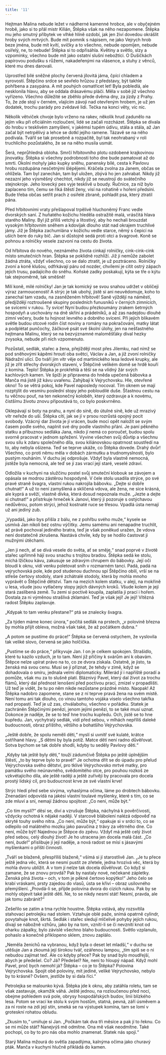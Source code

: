 ```yaml
---
title: '11'
---
```


Hejtman Malina nebude ležet v nádherné kamenné hrobce, ale v obyčejném hrobě, jako si to přál mistr Kilián, Štěpka však na něho nezapomene. Štěpka mu jeho smutný příbytek ve vlhké hlíně ozdobí, jak jen živí dovedou okrášlit hroby svých mrtvých. Bude mít pomník s nápisem, ne jako Vejrych hrob beze jména, bude mít kvítí, svíčky a to všechno, nebude opomíjen, nebude osiřelý, ne, to nebude! Štěpka si to odpřisáhla. Květiny a světlo, slzy a vzpomínky, všechno bude mít jako ostatní slušní nebožtíci. O Dušičkách papírovou podušku s růžemi, nakadeřenými na vlásence, a stuhy z věnců, které mu dnes darovali.

Uprostřed bílé sněžné plochy červená jílovitá jáma, čpící chladem a syrovostí. Štěpčino srdce se sevřelo hrůzou z představy, být takhle pohřbena a zasypána. A mít pouhých osmatřicet let! Byla pobledlá, ale nesklonila hlavu, aby se oddala drásavému pláči. Měla v sobě již všechno vyřízeno. Všechno důležité se zběhlo přede dvěma dny, za jízdy z Prahy. To, že zde stojí v černém, vlajícím závoji nad otevřeným hrobem, je už jen dodatek, trochu parády pro zvědavé lidi. Tečka na konci věty, víc nic.

Několik větviček chvoje bylo vrženo na rakev, několik hrud zadunělo na jejím víku při oficiálním rozloučení, lidé se začali rozcházet. Štěpka se dívala do hrobu v tesklivém zamyšlení, v jakémsi tupém údivu, stála a stála, až Jan začal být netrpělivý a lehce se dotkl jejího ramene. Tázavě se na něho podívala. Tvářil se tak prosebně a rozpačitě, byl tak neohrabaný v roli truchlícího pozůstalého, že se na něho musila usmát.

Šerá, neprůhledná obloha. Smrčí hřbitovního plotu ozdobené krajkovinou jinovatky. Štěpka si všechny podrobnosti toho dne bude pamatovat až do smrti. Okolní mohyly jako kupky sněhu, panensky bílé, cesta k Pavlovu hrobu rozdupána nesčetnými šlépějemi. Kráčela zvolna za Janem, občas se ohlížela. Tam byl zanechán, tam byl uložen, zbývá ho jen zahrabat. Nikdy již nezazní jeho výsměšný chechtot, nikdy již se neustrojí do svátečního stejnokroje. Jeho lovecký pes vyje tesklivě u boudy. Ručnice, za niž bylo zaplaceno tím, čemu se říká štěstí ženy, visí na rohatině v hoření předsíni. Bude třeba občas setřít prach z osiřelé zbraně, pohladit psa, který ztratil pána.

Před hřbitovními vraty přešlapoval trpělivě hluchoněmý Franc vedle dvorských saní. Z huňatého kožichu hleděla ostražitě malá, vrásčitá hlava starého Maliny. Byl již příliš vetchý a lítostivý, aby ho nechali brouzdat vysokým hřbitovním sněhem a kdovíjak dlouho stát nad okrajem truchlivé jámy. Již je Štěpka zachumlána v kožichu vedle starce, němý s čepicí na uších bere do ruky bič. Jan si důstojně sedá proti otci a švagrové. Koně se pohnou a rolničky vesele zazvoní na cestu do života.

Od hřbitova do nového, neznámého života cinkají rolničky, cink-cink-cink místo smutečních hran. Štěpka se poklidně rozhlíží. Již ji nemůže zabolet žádná ztráta, vždyť všechno, co se dalo ztratit, je už poztráceno. Rolničky zvoní a koně klušou, odfrkávají páru od nozder, chvílemi je cítit ostrý zápach jejich trusu, padajícího do sněhu. Koňské zadky poskakují, kýta se tře o kýtu tak stejnoměrně, tak směšně!

Milí koně, milé rolničky! Jan je tak komický se svou snahou udržet v obličeji výraz zarmoucenosti! A strýc je tak ubohý, jistě si ani neuvědomuje, koho to zanechal tam vzadu, na zasněženém hřbitově! Saně vjíždějí na náměstí, předjíždějí roztroušené skupiny posledních funusníků v černých zimnících, se svícemi v rukou. Ty svíce! Nyní budou přezkoumány zrakem šetrných hospodyň a uschovány na dně skříní a prádelníků, a až zas nadejdou dlouhé zimní večery, bude tu hojnost levného a dobrého svícení. Při jejich blikavém světle budou otcové rodin číst noviny a romány na pokračování, matky látat a podplétat punčochy, žáčkové psát své školní úlohy, jen na nešťastného hejtmana Malinu, který se na bezvýznamné maloměšťáky díval hezky zvysoka, nebude při nich vzpomenuto.

Pozůstalí, sedlák, stařec a žena, přejíždějí most přes Jilemku, nad nímž se pod sněhovými kápěmi hroutí oba světci, Václav a Jan, a již zvoní rolničky Nádražní ulicí. Do tváří jim vítr věje od martinického lesa ledové krupky, ale již je zřít střechy dvorských stavení, v Štěpčině velikém domě se hrdě kouří z komína. Teplo! Štěpka je prokřehlá a těší se na vlídný žár svých kachlových kamen. Ve špíži je připravena do hněda upečená bábovka a Manča má jistě již kávu uvařenu. Zahýbají k Vejrychovsku. Hle, otevřené okno! To se větrá pokoj, kde Pavel naposledy nocoval. Tím oknem se mají rozptýlit do vesmíru poslední stopy jeho pobloudilé duše. Šťastnou cestu na tu věčnou pouť, na ten nekonečný koloběh, který ozdravuje a k novému, čistšímu životu znovu připoutává to, co bylo poskvrněno.

Oklepávají si boty na prahu, a nyní do síně, do útulné síně, kde už mrazivý vítr neřeže do uší. Štěpka cítí, jak se jí v prsou rozrůstá opojný pocit svobody. Vzácný dar života je jí vrácen, bude moci opět naložit se svým časem podle svého, naplnit své dny podle vlastního přání. Je paní pěkného statku a příbuznou sedláka Jana, nikdo jí nemá co poroučet, budou spolu svorně pracovat v jednom spřežení. Vyvine všechen svůj důvtip a všechnu svou sílu k zdaru společného díla, svou kiliánovskou opatrnost soustředí na to, aby nebyla ošizena. Teď se teprve ukáže, co Štěpka dovede. Drahý dvůr! Všechno, co proti němu měla v dobách zármutku a trudnomyslnosti, bylo pustým rouháním. V duchu jej odprošuje. Vždyť byla vlastně nemocná, jistěže byla nemocná, ale teď se jí zas vrací její staré, veselé zdraví.

Odložila v kuchyni na služčinu postel svůj smuteční klobouk se závojem a opásala se modrou zástěrou hospodyně. V čele stolu usadila strýce, po své pravé straně švagra, vlastní rukou nakrojila bábovku. „Dejte si dobře chutnat!“ A už to není zamyšlená a sklíčená vdova, ale žena, ne sice krásná, ale kyprá a svěží, vlastně dívka, která dosud nepoznala muže. „Jezte a dejte si chutnat!“ a přistrkuje hrneček k Janovi, který ji pozoruje s ostýchavou nedůvěrou, potom strýci, jehož kostnaté ruce se třesou. Vpadlá ústa nemají už ani jediný zub.

„Vypadáš, jako bys přišla z bálu, ne z pohřbu svého muže,“ kysele se usmívá Jan nikoli bez ostnu výčitky. Jemu samému ani nenapadne truchlit, ač právě pochoval jediného bratra, teď je však poněkud uražen, že vdova není dostatečně zkrušena. Nastává chvíle, kdy by se hodilo častovat ji mužnými útěchami.

„Jen ji nech, ať se dívá vesele do světa, ať se směje,“ snad poprvé v životě stařec upřímně hájí svou snachu s trojitou bradou. Štěpka sedá ke stolu, míchá lžičkou kávu, zakusuje se zdravým chrupem do bábovky. Její oči bloudí k oknu, vidí venku poletovat sníh v rozmarném tanci. Padá, padá na vejrychovská pole, kde pod studenou duchnou spí Štěpčino obilí, vrší se na střeše čertovy stodoly, staré zchátralé stodoly, která by mohla mnoho vyprávět o Štěpčině dětství. Tam na mezích kolem statku, v aleji, na mokřině u lesa, všude jsou vytlačeny stopy jejích dávných kroků. Všude kolem je její stará zaslíbená země. Tu zemi si poctivě koupila, zaplatila ji prací i hořem. Dostala za ni výměnou strašlivá zklamání. Teď je však její! Je její! Vítězná radost Štěpku zaplavuje.

„Kdypak to tam venku přestane?“ ptá se znalecky švagra.

„Za týden máme konec února,“ počítá sedlák na prstech, „v polovině března by mohla přijít obleva, možná však také, že až počátkem dubna.“

„A potom se pustíme do práce!“ Štěpka se červená ostychem, že vyslovila tak veliké slovo, červená se jako holčička.

„Pustíme se do práce,“ přikyvuje Jan. I on je celkem spokojen. Strašidlo, které tu kazilo vzduch, je to tam. Není již příčiny k svárům ani k obavám. Štěpce nelze upírat právo na to, co ze dvora získala. Ostatně, je jisto, ta ženská má svou cenu. Musí se jí přiznat, že tehdy v zimě, když se dohadovala o smíru, jednala velmi diplomaticky. Milerád jí i napříště poradí a pomůže, však mu za to slušně platí. Bláznivý Pavel, který dal život za trochu flámů, který dal přednost lenošení před poctivou prací, zmizel v propadlišti. Už teď je vidět, že tu po něm nikde nezůstane prázdné místo. Naopak! Až Štěpka nadobro zapomene, stane se z ní teprve pravá žena na svém místě. Není tomu ani tak dlouho, co vinou tamtoho vojáka viselo všechno takřka nad propastí. Teď je už zas, chválabohu, všechno v pořádku. Statek je zachráněn Štěpčinými penězi, jenom jejími penězi, to se také musí uznat. Dokonce je naděje, že se to teď hne trochu kupředu. Och, jistě se to hne kupředu. Jan, vychytralý sedlák, vidí před sebou, v mlhách nepříliš daleké budoucnosti, obraz příštího, většího a bohatšího Vejrychovska.

„Ještě dobře, že spolu neměli děti,“ myslí si uvnitř své kulaté, krátce ostříhané hlavy. „S dětmi by byla potíž. Matce dětí není radno důvěřovat. Sotva bychom se tak dobře shodli, kdyby tu seděly Pavlovy děti.“

„Kdyby tak ještě byly děti,“ touží zádumčivě Štěpka po ještě úplnějším štěstí, „to by teprve bylo to pravé!“ Je ochotna dřít se do úpadu pro přelud Vejrychovska svého dětství, pro tklivé Vejrychovsko mrtvé matky, pro památku svého neúnavného, svědomitého otce, pro pouhou rozkoš ze vzkvétajícího díla, ale ještě raději a ještě zuřivěji by pracovala pro docela prostý lidský cíl, pro budoucnost krve ze své vlastní krve!

Strýc hledí před sebe sivýma, vyhaslýma očima, láme po drobtech bábovku. Znenadání odpovídá na jakési vlastní toulavé myšlenky, které s tím, co se zde mluví a sní, nemají žádnou spojitost: „Co není, může být.“

„Co tím myslí?“ děsí se, diví a vzrušuje Štěpka, náchylná k pověrčivosti, vždycky ochotná k nějaké naději. V starcově blábolení nalézá odpověď na skryté touhy svého nitra. „Co není, může být,“ opakuje si v srdci to, co se odlepilo od malátného mozku jako pavučina z trávy za větrného dne. Co není, může být! Najednou je Štěpce do zpěvu. Vždyť má ještě celý život před sebou, celý dlouhý život! Je ho utracena jen docela malá část. „Co není, _bude_!“ přislibuje jí její naděje, a nová radost se mísí s jásavými myšlenkami o příští činnosti.

„Tváří se blaženě, přespříliš blaženě,“ všímá si jí starostlivě Jan. „Je tu přece ještě jedna věc, která se nesmí pustit ze zřetele, jedna hrozivá věc, která by mohla dvoru ublížit. A v tom jí nelze tak docela důvěřovat. Co když si zamane, že se znovu provdá? Pak by nastaly nové, nečekané zápletky. Ženská plná života – och, v tom je pěkné čertovo kopýtko!“ Jeho čelo se krabí vráskami, prsty zajedou do vlasů, ústa se křiví – obraz usilovného přemýšlení. „Provdá-li se, přijde polovina dvora do cizích rukou. Pak by se mohly objevit také ještě děti. Ne, to se nikdy nesmí stát! Nesmí, pravda, ale jak tomu zabránit?“

Zešeřilo se zatím a tma rychle houstne. Štěpka vstává, aby rozsvítila stahovací petrolejku nad stolem. Vztahuje oblé paže, snímá opatrně cylindr, povytahuje knot, škrtá. Sedlák i stařec sledují mlčelivě pohyby jejích rukou, dívají se nábožně vzhůru, jako by na tom, vznítí-li se či nevznítí knot od oharku zápalky, bylo závislé všechno blaho budoucnosti. Světlo vzplanulo, pohaslo a konečně přiklopeno sklem, znovu zaplálo.

„Neměla ženichů na vybranou, když byla o deset let mladší,“ v duchu se utěšuje Jan a zkoumá její širokou tvář, ozářenou lampou, „tím spíš se o ni nebudou zajímat teď. Ale co kdyby přece? Pak by snad bylo moudřejší, abych je předešel. Co? Já? Předešel? Ne, není to hloupý nápad. Když mohl Pavel, proč bych nemohl já? Štěpka – co je to Štěpka? Polovina Vejrychovska. Spojit obě poloviny, mít jediné, veliké Vejrychovsko, nebylo by to krásné? Ovšem, jestliže by si dala říci.“

Petrolejka se malounko kývá. Štěpka jde k oknu, aby zatáhla roletu, tam se však zastavuje, okamžik váhá. Ještě jednou, na rozloučenou před nocí, obejme pohledem svá pole, obrysy hospodářských budov, linii blízkého lesa. Potom se vrací ke stolu k svým hostům, statná, pevná, září úsměvem a za ní roste na zdi její stín, smeká se na výstupek komína, tam se lomí v groteskní rohatou obludu.

„Zkusím to,“ umiňuje si Jan. „Počkám tak dva tři měsíce a pak jí to řeknu. Co se mi může stát? Nanejvýš mě odmítne. Ona mě však neodmítne. Také pochopí, co by to pro nás oba mohlo znamenat. Statek nás spojí.“

Starý Malina mžourá do světla zapadlýma, kalnýma očima jako churavý pták. Manča v kuchyni hlučně přikládá do kamen.
